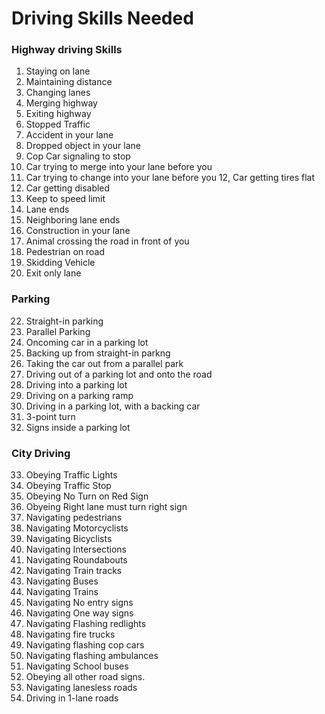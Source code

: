 # Driving Skills Needed
### Highway driving Skills
1. Staying on lane
2. Maintaining distance
3. Changing lanes
4. Merging highway
5. Exiting highway
6. Stopped Traffic
7. Accident in your lane
8. Dropped object in your lane
9. Cop Car signaling to stop
10. Car trying to merge into your lane before you
11. Car trying to change into your lane before you
12, Car getting tires flat
13. Car getting disabled
14. Keep to speed limit
15. Lane ends
16. Neighboring lane ends
17. Construction in your lane
18. Animal crossing the road in front of you
19. Pedestrian on road
20. Skidding Vehicle
21. Exit only lane
### Parking 
22. Straight-in parking
23. Parallel Parking
24. Oncoming car in a parking lot
25. Backing up from straight-in parkng
26. Taking the car out from a parallel park
27. Driving out of a parking lot and onto the road
28. Driving into a parking lot
29. Driving on a parking ramp
30. Driving in a parking lot, with a backing car
31. 3-point turn
32. Signs inside a parking lot
### City Driving
33. Obeying Traffic Lights
34. Obeying Traffic Stop
35. Obeying No Turn on Red Sign
36. Obyeing Right lane must turn right sign
37. Navigating pedestrians
38. Navigating Motorcyclists
39. Navigating Bicyclists
40. Navigating Intersections
41. Navigating Roundabouts
42. Navigating Train tracks
43. Navigating Buses
44. Navigating Trains
45. Navigating No entry signs
46. Navigating One way signs
47. Navigating Flashing redlights
48. Navigating fire trucks
49. Navigating flashing cop cars
50. Navigating flashing ambulances
51. Navigating School buses
52. Obeying all other road signs.
53. Navigating lanesless roads
54. Driving in 1-lane roads
